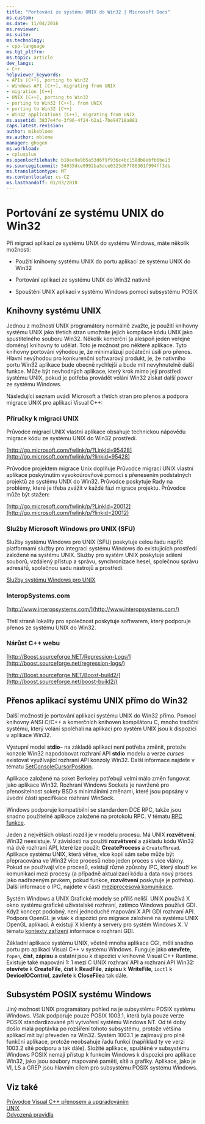 ```yaml
---
title: "Portování ze systému UNIX do Win32 | Microsoft Docs"
ms.custom: 
ms.date: 11/04/2016
ms.reviewer: 
ms.suite: 
ms.technology:
- cpp-language
ms.tgt_pltfrm: 
ms.topic: article
dev_langs:
- C++
helpviewer_keywords:
- APIs [C++], porting to Win32
- Windows API [C++], migrating from UNIX
- migration [C++]
- UNIX [C++], porting to Win32
- porting to Win32 [C++], from UNIX
- porting to Win32 [C++]
- Win32 applications [C++], migrating from UNIX
ms.assetid: 3837e4fe-3f96-4f24-b2a1-7be94718a881
caps.latest.revision: 
author: mikeblome
ms.author: mblome
manager: ghogen
ms.workload:
- cplusplus
ms.openlocfilehash: b10ee9e9b5a53d6f9f936c4bc158db8ebfb6be13
ms.sourcegitcommit: 54035dce0992ba5dce0323d67f86301f994ff3db
ms.translationtype: MT
ms.contentlocale: cs-CZ
ms.lasthandoff: 01/03/2018
---
```

# <a name="porting-from-unix-to-win32"></a>Portování ze systému UNIX do Win32
Při migraci aplikací ze systému UNIX do systému Windows, máte několik možností:  
  
-   Použití knihovny systému UNIX do portu aplikací ze systému UNIX do Win32  
  
-   Portování aplikací ze systému UNIX do Win32 nativně  
  
-   Spouštění UNIX aplikací v systému Windows pomocí subsystému POSIX  
  
## <a name="unix-libraries"></a>Knihovny systému UNIX  
 Jednou z možností UNIX programátory normálně zvažte, je použití knihovny systému UNIX jako třetích stran umožníte jejich kompilace kódu UNIX jako spustitelného souboru Win32. Několik komerční (a alespoň jeden veřejné domény) knihovny to udělat. Toto je možnost pro některé aplikace. Tyto knihovny portování výhodou je, že minimalizují počáteční úsilí pro přenos. Hlavní nevýhodou pro konkurenční softwarový produkt, je, že nativního portu Win32 aplikace bude obecně rychlejší a bude mít nevyhnutelně další funkce. Může být nevhodných aplikace, který krok mimo její prostředí systému UNIX, pokud je potřeba provádět volání Win32 získat další power ze systému Windows.  
  
 Následující seznam uvádí Microsoft a třetích stran pro přenos a podpora migrace UNIX pro aplikaci Visual C++:  
  
### <a name="unix-migration-guides"></a>Příručky k migraci UNIX  
 Průvodce migrací UNIX vlastní aplikace obsahuje technickou nápovědu migrace kódu ze systému UNIX do Win32 prostředí.  
  
 [http://go.microsoft.com/fwlink/p/?LinkId=95428](http://go.microsoft.com/fwlink/p/?linkid=95428)  
  
 Průvodce projektem migrace Unix doplňuje Průvodce migrací UNIX vlastní aplikace poskytnutím vysokoúrovňové pomoci s přenesením podstatných projektů ze systému UNIX do Win32. Průvodce poskytuje Rady na problémy, které je třeba zvážit v každé fázi migrace projektu. Průvodce může být stažen:  
  
 [http://go.microsoft.com/fwlink/p/?LinkId=20012](http://go.microsoft.com/fwlink/p/?linkid=20012)  
  
### <a name="microsoft-windows-services-for-unix-sfu"></a>Služby Microsoft Windows pro UNIX (SFU)  
 Služby systému Windows pro UNIX (SFU) poskytuje celou řadu napříč platformami služby pro integraci systému Windows do existujících prostředí založené na systému UNIX. Služby pro systém UNIX poskytuje sdílení souborů, vzdálený přístup a správu, synchronizace hesel, společnou správu adresářů, společnou sadu nástrojů a prostředí.  
  
 [Služby systému Windows pro UNIX](http://www.microsoft.com/downloads/details.aspx?FamilyID=896c9688-601b-44f1-81a4-02878ff11778&displaylang=en)  
  
### <a name="interopsystemscom"></a>InteropSystems.com  
 [http://www.interopsystems.com/](http://www.interopsystems.com/)  
  
 Třetí straně lokality pro společnost poskytuje softwarem, který podporuje přenos ze systému UNIX do Win32.  
  
### <a name="c-boost-web-site"></a>Nárůst C++ webu  
 [http://Boost.sourceforge.NET/Regression-Logs/](http://boost.sourceforge.net/regression-logs/)  
  
 [http://Boost.sourceforge.NET/Boost-build2/](http://boost.sourceforge.net/boost-build2/)  
  
## <a name="porting-unix-applications-directly-to-win32"></a>Přenos aplikací systému UNIX přímo do Win32  
 Další možností je portování aplikací systému UNIX do Win32 přímo. Pomocí knihovny ANSI C/C++ a komerčních knihoven kompilátoru C, mnoho tradiční systému, který volání spoléhali na aplikací pro systém UNIX jsou k dispozici v aplikace Win32.  
  
 Výstupní model **stdio**– na základě aplikací není potřeba změnit, protože konzole Win32 napodobovat rozhraní API **stdio** modelu a verze *curses* existovat využívající rozhraní API konzoly Win32. Další informace najdete v tématu [SetConsoleCursorPosition](http://msdn.microsoft.com/library/windows/desktop/ms686025).  
  
 Aplikace založené na soket Berkeley potřebují velmi málo změn fungovat jako aplikace Win32. Rozhraní Windows Sockets je navržené pro přenositelnost sokety BSD s minimálními změnami, které jsou popsány v úvodní části specifikace rozhraní WinSock.  
  
 Windows podporuje kompatibilní se standardem DCE RPC, takže jsou snadno použitelné aplikace založené na protokolu RPC. V tématu [RPC funkce](http://msdn.microsoft.com/library/windows/desktop/aa378623).  
  
 Jeden z největších oblasti rozdíl je v modelu procesu. Má UNIX **rozvětvení**; Win32 neexistuje. V závislosti na použití **rozvětvení** a základu kódu Win32 má dvě rozhraní API, které lze použít: **CreateProcess** a `CreateThread`. Aplikace systému UNIX, která větve, více kopií sám sebe může být přepracována ve Win32 více procesů nebo jeden proces s více vlákny. Pokud se používají více procesů, existují různé způsoby IPC, který slouží ke komunikaci mezi procesy (a případně aktualizaci kódu a data nový proces jako nadřazeným prvkem, pokud funkce, **rozvětvení** poskytuje je potřeba). Další informace o IPC, najdete v části [meziprocesová komunikace](http://msdn.microsoft.com/library/windows/desktop/aa365574).  
  
 Systém Windows a UNIX Grafické modely se příliš neliší. UNIX používá X okno systému grafické uživatelské rozhraní, zatímco Windows používá GDI. Když koncept podobný, není jednoduché mapování X API GDI rozhraní API. Podpora OpenGL je však k dispozici pro migrace založené na systému UNIX OpenGL aplikací. A existují X klienty a servery pro systém Windows X. V tématu [kontexty zařízení](http://msdn.microsoft.com/library/windows/desktop/dd183553) informace o rozhraní GDI.  
  
 Základní aplikace systému UNIX, včetně mnoha aplikace CGI, měli snadno portu pro aplikaci Visual C++ v systému Windows. Funguje jako **otevřete**, `fopen`, **číst**, **zápisu** a ostatní jsou k dispozici v knihovně Visual C++ Runtime. Existuje také mapování 1: 1 mezi C UNIX rozhraní API a rozhraní API Win32: **otevřete** k **CreateFile**, **číst** k **ReadFile**, **zápisu** k **WriteFile**, `ioctl` k **DeviceIOControl**, **zavřete** k **CloseFile**a tak dále.  
  
## <a name="windows-posix-subsystem"></a>Subsystém POSIX systému Windows  
 Jiný možnost UNIX programátory pohled na je subsystému POSIX systému Windows. Však podporuje pouze POSIX 1003.1, která byla pouze verze POSIX standardizované při vytvoření systému Windows NT. Od té doby došlo malá poptávka po rozšíření tohoto subsystému, protože většina aplikací mít byl převeden na Win32. Systém 1003.1 je zajímavý pro plně funkční aplikace, protože neobsahuje řadu funkcí (například ty ve verzi 1003.2 sítě podporu a tak dále). Složité aplikace, spuštěné v subsystému Windows POSIX nemají přístup k funkcím Windows k dispozici pro aplikace Win32, jako jsou soubory mapované paměti, sítě a grafiky. Aplikace, jako je VI, LS a GREP jsou hlavním cílem pro subsystému POSIX systému Windows.  
  
## <a name="see-also"></a>Viz také  
 [Průvodce Visual C++ přenosem a upgradováním](visual-cpp-change-history-2003-2015.md)   
 [UNIX](../c-runtime-library/unix.md)   
 [Odvozená pravidla](../build/inference-rules.md)